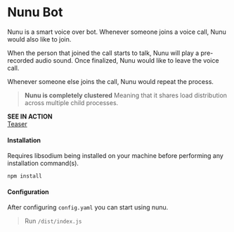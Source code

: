 # Nunu Bot
Nunu is a smart voice over bot.
Whenever someone joins a voice call, Nunu would also like to join.

When the person that joined the call starts to talk, Nunu will play a pre-recorded audio sound. Once finalized, Nunu would like to leave the voice call.

Whenever someone else joins the call, Nunu would repeat the process.

> **Nunu is completely clustered**
Meaning that it shares load distribution across multiple child processes.

**SEE IN ACTION**<br>
<a href="https://www.youtube.com/watch?v=0H-ireCbZEo&feature=youtu.be">Teaser</a>

#### Installation
Requires libsodium being installed on your machine before performing any installation command(s).

``npm install``

#### Configuration
After configuring ``config.yaml`` you can start using nunu.
> Run ``/dist/index.js``
